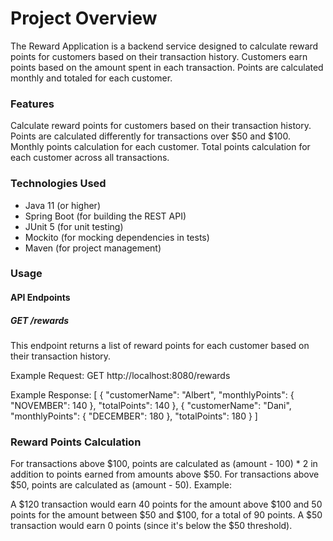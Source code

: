 # **Project Overview**

The Reward Application is a backend service designed to calculate reward points for customers based on their transaction history. Customers earn points based on the amount spent in each transaction. Points are calculated monthly and totaled for each customer.

### **Features**

Calculate reward points for customers based on their transaction history.
Points are calculated differently for transactions over $50 and $100.
Monthly points calculation for each customer.
Total points calculation for each customer across all transactions.

### **Technologies Used**

* Java 11 (or higher)
* Spring Boot (for building the REST API)
* JUnit 5 (for unit testing)
* Mockito (for mocking dependencies in tests)
* Maven (for project management)

### **Usage**

#### API Endpoints

##### GET /rewards

This endpoint returns a list of reward points for each customer based on their transaction history.

Example Request:
GET http://localhost:8080/rewards

Example Response:
[
{
"customerName": "Albert",
"monthlyPoints": {
"NOVEMBER": 140
},
"totalPoints": 140
},
{
"customerName": "Dani",
"monthlyPoints": {
"DECEMBER": 180
},
"totalPoints": 180
}
]

### **Reward Points Calculation**

For transactions above $100, points are calculated as (amount - 100) * 2 in addition to points earned from amounts above $50.
For transactions above $50, points are calculated as (amount - 50).
Example:

A $120 transaction would earn 40 points for the amount above $100 and 50 points for the amount between $50 and $100, for a total of 90 points.
A $50 transaction would earn 0 points (since it's below the $50 threshold).